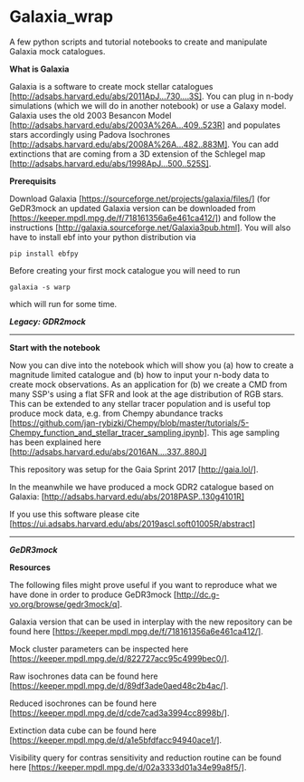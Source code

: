 # Galaxia_wrap

A few python scripts and tutorial notebooks to create and manipulate Galaxia mock catalogues.


**What is Galaxia**

Galaxia is a software to create mock stellar catalogues [http://adsabs.harvard.edu/abs/2011ApJ...730....3S]. You can plug in n-body simulations (which we will do in another notebook) or use a Galaxy model. Galaxia uses the old 2003 Besancon Model [http://adsabs.harvard.edu/abs/2003A%26A...409..523R] and populates stars accordingly using Padova Isochrones [http://adsabs.harvard.edu/abs/2008A%26A...482..883M]. You can add extinctions that are coming from a 3D extension of the Schlegel map [http://adsabs.harvard.edu/abs/1998ApJ...500..525S].

**Prerequisits**

Download Galaxia [https://sourceforge.net/projects/galaxia/files/] (for GeDR3mock an updated Galaxia version can be downloaded from [https://keeper.mpdl.mpg.de/f/718161356a6e461ca412/]) and follow the instructions [http://galaxia.sourceforge.net/Galaxia3pub.html]. You will also have to install ebf into your python distribution via

```
pip install ebfpy
```

Before creating your first mock catalogue you will need to run

```
galaxia -s warp
```
which will run for some time.

***Legacy: GDR2mock***

------------------------------------------------------------------------------------

**Start with the notebook**

Now you can dive into the notebook which will show you (a) how to create a magnitude limited catalogue and (b) how to input your n-body data to create mock observations. As an application for (b) we create a CMD from many SSP's using a flat SFR and look at the age distribution of RGB stars. This can be extended to any stellar tracer population and is useful top produce mock data, e.g. from Chempy abundance tracks [https://github.com/jan-rybizki/Chempy/blob/master/tutorials/5-Chempy_function_and_stellar_tracer_sampling.ipynb]. This age sampling has been explained here [http://adsabs.harvard.edu/abs/2016AN....337..880J]

This repository was setup for the Gaia Sprint 2017 [http://gaia.lol/].

In the meanwhile we have produced a mock GDR2 catalogue based on Galaxia: [http://adsabs.harvard.edu/abs/2018PASP..130g4101R] 

If you use this software please cite [https://ui.adsabs.harvard.edu/abs/2019ascl.soft01005R/abstract]

------------------------------------------------------------------------------------

***GeDR3mock***


**Resources**

The following files might prove useful if you want to reproduce what we have done in order to produce GeDR3mock [http://dc.g-vo.org/browse/gedr3mock/q].

Galaxia version that can be used in interplay with the new repository can be found here [https://keeper.mpdl.mpg.de/f/718161356a6e461ca412/].

Mock cluster parameters can be inspected here [https://keeper.mpdl.mpg.de/d/822727acc95c4999bec0/].

Raw isochrones data can be found here [https://keeper.mpdl.mpg.de/d/89df3ade0aed48c2b4ac/].

Reduced isochrones can be found here [https://keeper.mpdl.mpg.de/d/cde7cad3a3994cc8998b/].

Extinction data cube can be found here [https://keeper.mpdl.mpg.de/d/a1e5bfdfacc94940ace1/].

Visibility query for contras sensitivity and reduction routine can be found here [https://keeper.mpdl.mpg.de/d/02a3333d01a34e99a8f5/].
